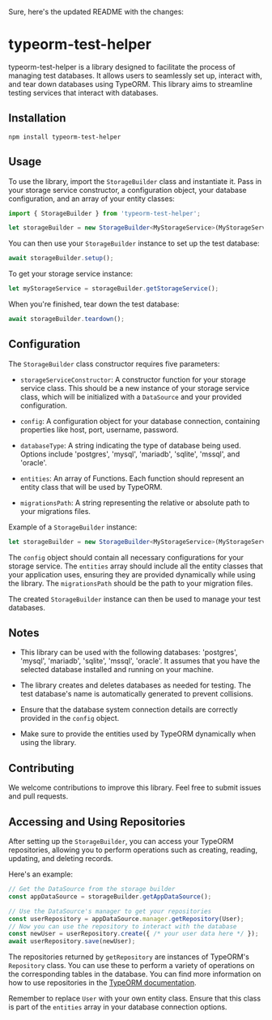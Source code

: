 Sure, here's the updated README with the changes:

# typeorm-test-helper

typeorm-test-helper is a library designed to facilitate the process of managing test databases. It allows users to seamlessly set up, interact with, and tear down databases using TypeORM. This library aims to streamline testing services that interact with databases.

## Installation

```
npm install typeorm-test-helper
```

## Usage

To use the library, import the `StorageBuilder` class and instantiate it. Pass in your storage service constructor, a configuration object, your database configuration, and an array of your entity classes:

```typescript
import { StorageBuilder } from 'typeorm-test-helper';

let storageBuilder = new StorageBuilder<MyStorageService>(MyStorageService, config, 'postgres', [MyEntity1, MyEntity2], '/path/to/your/migrations');
```

You can then use your `StorageBuilder` instance to set up the test database:

```typescript
await storageBuilder.setup();
```

To get your storage service instance:

```typescript
let myStorageService = storageBuilder.getStorageService();
```

When you're finished, tear down the test database:

```typescript
await storageBuilder.teardown();
```

## Configuration

The `StorageBuilder` class constructor requires five parameters:

- `storageServiceConstructor`: A constructor function for your storage service class. This should be a new instance of your storage service class, which will be initialized with a `DataSource` and your provided configuration.

- `config`: A configuration object for your database connection, containing properties like host, port, username, password.

- `databaseType`: A string indicating the type of database being used. Options include 'postgres', 'mysql', 'mariadb', 'sqlite', 'mssql', and 'oracle'.

- `entities`: An array of Functions. Each function should represent an entity class that will be used by TypeORM.

- `migrationsPath`: A string representing the relative or absolute path to your migrations files.

Example of a `StorageBuilder` instance:

```typescript
let storageBuilder = new StorageBuilder<MyStorageService>(MyStorageService, config, 'postgres', [MyEntity1, MyEntity2], '/path/to/your/migrations');
```

The `config` object should contain all necessary configurations for your storage service. The `entities` array should include all the entity classes that your application uses, ensuring they are provided dynamically while using the library. The `migrationsPath` should be the path to your migration files.

The created `StorageBuilder` instance can then be used to manage your test databases.

## Notes

- This library can be used with the following databases: 'postgres', 'mysql', 'mariadb', 'sqlite', 'mssql', 'oracle'. It assumes that you have the selected database installed and running on your machine.

- The library creates and deletes databases as needed for testing. The test database's name is automatically generated to prevent collisions.

- Ensure that the database system connection details are correctly provided in the `config` object.

- Make sure to provide the entities used by TypeORM dynamically when using the library.

## Contributing

We welcome contributions to improve this library. Feel free to submit issues and pull requests.


## Accessing and Using Repositories

After setting up the `StorageBuilder`, you can access your TypeORM repositories, allowing you to perform operations such as creating, reading, updating, and deleting records.

Here's an example:

```typescript
// Get the DataSource from the storage builder
const appDataSource = storageBuilder.getAppDataSource();

// Use the DataSource's manager to get your repositories
const userRepository = appDataSource.manager.getRepository(User);
// Now you can use the repository to interact with the database
const newUser = userRepository.create({ /* your user data here */ });
await userRepository.save(newUser);
```

The repositories returned by `getRepository` are instances of TypeORM's `Repository` class. You can use these to perform a variety of operations on the corresponding tables in the database. You can find more information on how to use repositories in the [TypeORM documentation](https://typeorm.io/#/working-with-repository).

Remember to replace `User` with your own entity class. Ensure that this class is part of the `entities` array in your database connection options.